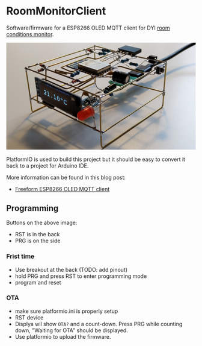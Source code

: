 # RoomMonitorClient

Software/firmware for a ESP8266 OLED MQTT client for DYI [room conditions monitor](https://github.com/josefadamcik/RoomMonitor).

![Freeform ESP8266 OLED MQTT client](img/esp8266oledmqttclient.jpg)

PlatformIO is used to build this project but it should be easy to convert it back to a project for Arduino IDE.

More information can be found in this blog post:

- [Freeform ESP8266 OLED MQTT client](https://josef-adamcik.cz/electronics/freeform-esp8266-based-mqtt-oled-client.html)


## Programming

Buttons on the above image: 

- RST is in the back
- PRG is on the side

### Frist time

- Use breakout at the back (TODO: add pinout)
- hold PRG and press RST to enter programming mode
- program and reset

### OTA

- make sure platformio.ini is properly setup
- RST device
- Displya wil show `OTA?` and a count-down. Press PRG while counting down, "Waiting for OTA" should be displayed. 
- Use platformio to upload the firmware.



